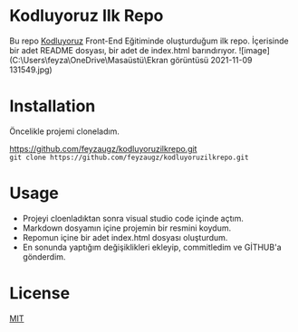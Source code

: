 # **Kodluyoruz Ilk Repo**
Bu repo [Kodluyoruz](https://kodluyoruz.org.tr) Front-End Eğitiminde oluşturduğum ilk repo. İçerisinde bir adet README dosyası, bir adet de index.html barındırıyor.
![image](C:\Users\feyza\OneDrive\Masaüstü\Ekran görüntüsü 2021-11-09 131549.jpg)

# **Installation**
Öncelikle projemi cloneladım.

 https://github.com/feyzaugz/kodluyoruzilkrepo.git  
 `git clone https://github.com/feyzaugz/kodluyoruzilkrepo.git`

# **Usage**
* Projeyi cloenladıktan sonra visual studio code içinde açtım. 
* Markdown dosyamın içine projemin bir resmini koydum.
* Repomun içine bir adet index.html dosyası oluşturdum.
* En sonunda yaptığım değişiklikleri ekleyip, commitledim ve GİTHUB'a gönderdim.

# **License**
[MIT](https://choosealicense.com/licenses/mit/)
